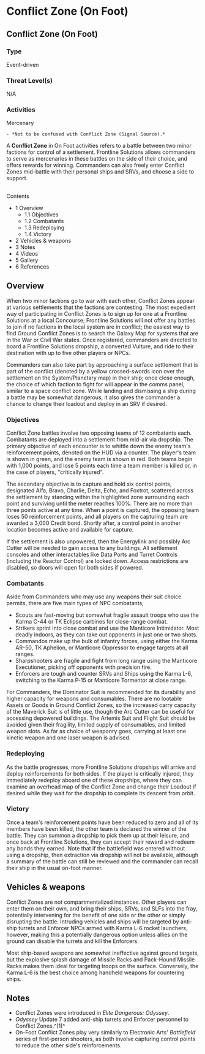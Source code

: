 # Conflict Zone (On Foot)
## Conflict Zone (On Foot)

### Type

Event-driven

### Threat Level(s)

N/A

### Activities

Mercenary

    - *Not to be confused with Conflict Zone (Signal Source).*

A **Conflict Zone** in On Foot activities refers to a battle between two minor factions for control of a settlement. Frontline Solutions allows commanders to serve as mercenaries in these battles on the side of their choice, and offers rewards for winning. Commanders can also freely enter Conflict Zones mid-battle with their personal ships and SRVs, and choose a side to support.

## 

Contents

- 1 Overview
    - 1.1 Objectives
    - 1.2 Combatants
    - 1.3 Redeploying
    - 1.4 Victory
- 2 Vehicles & weapons
- 3 Notes
- 4 Videos
- 5 Gallery
- 6 References

## Overview

When two minor factions go to war with each other, Conflict Zones appear at various settlements that the factions are contesting. The most expedient way of participating in Conflict Zones is to sign up for one at a Frontline Solutions at a local Concourse; Frontline Solutions will not offer any battles to join if no factions in the local system are in conflict; the easiest way to find Ground Conflict Zones is to search the Galaxy Map for systems that are in the War or Civil War states. Once registered, commanders are directed to board a Frontline Solutions dropship, a converted Vulture, and ride to their destination with up to five other players or NPCs. 

Commanders can also take part by approaching a surface settlement that is part of the conflict (denoted by a yellow crossed-swords icon over the settlement on the System/Planetary map) in their ship; once close enough, the choice of which faction to fight for will appear in the comms panel, similar to a space conflict zone. While landing and dismissing a ship during a battle may be somewhat dangerous, it also gives the commander a chance to change their loadout and deploy in an SRV if desired.

### Objectives

Conflict Zone battles involve two opposing teams of 12 combatants each. Combatants are deployed into a settlement from mid-air via dropship. The primary objective of each encounter is to whittle down the enemy team's reinforcement points, denoted on the HUD via a counter. The player's team is shown in green, and the enemy team is shown in red. Both teams begin with 1,000 points, and lose 5 points each time a team member is killed or, in the case of players, "critically injured".

The secondary objective is to capture and hold six control points, designated Alfa, Bravo, Charlie, Delta, Echo, and Foxtrot, scattered across the settlement by standing within the highlighted zone surrounding each point and surviving until the meter reaches 100%. There are no more than three points active at any time. When a point is captured, the opposing team loses 50 reinforcement points, and all players on the capturing team are awarded a 3,000 Credit bond. Shortly after, a control point in another location becomes active and available for capture.

If the settlement is also unpowered, then the Energylink and possibly Arc Cutter will be needed to gain access to any buildings. All settlement consoles and other interactables like Data Ports and Turret Controls (including the Reactor Control) are locked down. Access restrictions are disabled, so doors will open for both sides if powered.

### Combatants

Aside from Commanders who may use any weapons their suit choice permits, there are five main types of NPC combatants;

- Scouts are fast-moving but somewhat fragile assault troops who use the Karma C-44 or TK Eclipse carbines for close-range combat.
- Strikers sprint into close combat and use the Manticore Intimidator. Most deadly indoors, as they can take out opponents in just one or two shots.
- Commandos make up the bulk of infantry forces, using either the Karma AR-50, TK Aphelion, or Manticore Oppressor to engage targets at all ranges.
- Sharpshooters are fragile and fight from long range using the Manticore Executioner, picking off opponents with precision fire.
- Enforcers are tough and counter SRVs and Ships using the Karma L-6, switching to the Karma P-15 or Manticore Tormentor at close range.

For Commanders, the Dominator Suit is recommended for its durability and higher capacity for weapons and consumables. There are no lootable Assets or Goods in Ground Conflict Zones, so the increased carry capacity of the Maverick Suit is of little use, though the Arc Cutter can be useful for accessing depowered buildings. The Artemis Suit and Flight Suit should be avoided given their fragility, limited supply of consumables, and limited weapon slots. As far as choice of weaponry goes, carrying at least one kinetic weapon and one laser weapon is advised.

### Redeploying

As the battle progresses, more Frontline Solutions dropships will arrive and deploy reinforcements for both sides. If the player is critically injured, they immediately redeploy aboard one of these dropships, where they can examine an overhead map of the Conflict Zone and change their Loadout if desired while they wait for the dropship to complete its descent from orbit.

### Victory

Once a team's reinforcement points have been reduced to zero and all of its members have been killed, the other team is declared the winner of the battle. They can summon a dropship to pick them up at their leisure, and once back at Frontline Solutions, they can accept their reward and redeem any bonds they earned. Note that if the battlefield was entered without using a dropship, then extraction via dropship will not be available, although a summary of the battle can still be reviewed and the commander can recall their ship in the usual on-foot manner.

## Vehicles & weapons

Conflict Zones are not compartmentalized instances. Other players can enter them on their own, and bring their ships, SRVs, and SLFs into the fray, potentially intervening for the benefit of one side or the other or simply disrupting the battle. Intruding vehicles and ships will be targeted by anti-ship turrets and Enforcer NPCs armed with Karma L-6 rocket launchers, however, making this a potentially dangerous option unless allies on the ground can disable the turrets and kill the Enforcers.

Most ship-based weapons are somewhat ineffective against ground targets, but the explosive splash damage of Missile Racks and Pack-Hound Missile Racks makes them ideal for targeting troops on the surface. Conversely, the Karma L-6 is the best choice among handheld weapons for countering ships.

## Notes

- Conflict Zones were introduced in *Elite Dangerous: Odyssey*.
- *Odyssey* Update 7 added anti-ship turrets and Enforcer personnel to Conflict Zones.^[1]^
- On-Foot Conflict Zones play very similarly to Electronic Arts' *Battlefield* series of first-person shooters, as both involve capturing control points to reduce the other side's reinforcements.
